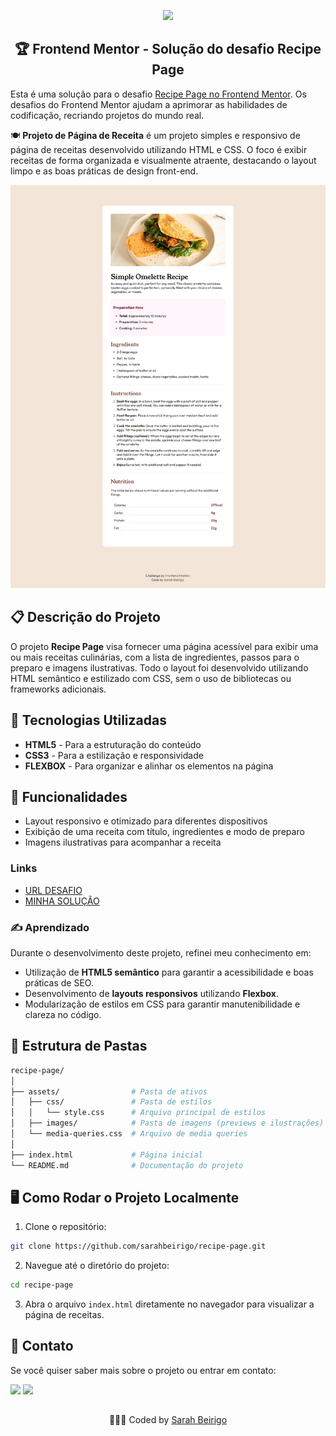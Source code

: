 <p align="center"><img src="http://img.shields.io/static/v1?label=STATUS&message=FINALIZADO&color=BLUE&style=for-the-badge"/></p>



<h2 align = "center"> 🏆 Frontend Mentor - Solução do desafio Recipe Page</h2>

Esta é uma solução para o desafio [Recipe Page no Frontend Mentor](https://www.frontendmentor.io/challenges/recipe-page-KiTsR8QQKm/hub). Os desafios do Frontend Mentor ajudam a aprimorar as habilidades de codificação, recriando projetos do mundo real.


🍽️ **Projeto de Página de Receita** é um projeto simples e responsivo de página de receitas desenvolvido utilizando HTML e CSS. O foco é exibir receitas de forma organizada e visualmente atraente, destacando o layout limpo e as boas práticas de design front-end.

![Recipe Page Preview](./assets/images/preview.png) <!-- Substitua pela URL correta da imagem de pré-visualização -->

## 📋 Descrição do Projeto

O projeto **Recipe Page** visa fornecer uma página acessível para exibir uma ou mais receitas culinárias, com a lista de ingredientes, passos para o preparo e imagens ilustrativas. Todo o layout foi desenvolvido utilizando HTML semântico e estilizado com CSS, sem o uso de bibliotecas ou frameworks adicionais.

## 🔧 Tecnologias Utilizadas

- **HTML5** - Para a estruturação do conteúdo
- **CSS3** - Para a estilização e responsividade
- **FLEXBOX** - Para organizar e alinhar os elementos na página

## 🚀 Funcionalidades

- Layout responsivo e otimizado para diferentes dispositivos
- Exibição de uma receita com título, ingredientes e modo de preparo
- Imagens ilustrativas para acompanhar a receita


### Links

- [URL DESAFIO](https://www.frontendmentor.io/challenges/recipe-page-KiTsR8QQKm/hub)
- [MINHA SOLUÇÃO]([https://sua-url-do-site-ao-vivo.com](https://recipe-page-mu-two.vercel.app/))


### ✍️ Aprendizado

Durante o desenvolvimento deste projeto, refinei meu conhecimento em:

- Utilização de **HTML5 semântico** para garantir a acessibilidade e boas práticas de SEO.
- Desenvolvimento de **layouts responsivos** utilizando **Flexbox**.
- Modularização de estilos em CSS para garantir manutenibilidade e clareza no código.


## 📂 Estrutura de Pastas

```bash
recipe-page/
│
├── assets/                # Pasta de ativos
│   ├── css/               # Pasta de estilos
│   │   └── style.css      # Arquivo principal de estilos
│   ├── images/            # Pasta de imagens (previews e ilustrações)
│   └── media-queries.css  # Arquivo de media queries
│
├── index.html             # Página inicial
└── README.md              # Documentação do projeto

```

## 🖥️ Como Rodar o Projeto Localmente

1. Clone o repositório:

```bash
git clone https://github.com/sarahbeirigo/recipe-page.git
```

2. Navegue até o diretório do projeto:

```bash
cd recipe-page
```

3. Abra o arquivo `index.html` diretamente no navegador para visualizar a página de receitas.

## 📝 Contato

Se você quiser saber mais sobre o projeto ou entrar em contato:

<a href = "mailto:sarahcbeirigo@gmail.com"><img src="https://img.shields.io/badge/Gmail-D14836?style=for-the-badge&logo=gmail&logoColor=white" target="_blank"></a>
<a href="https://www.linkedin.com/in/sarah-beirigo/" target="_blank"><img src="https://img.shields.io/badge/-LinkedIn-%230077B5?style=for-the-badge&logo=linkedin&logoColor=white" target="_blank"></a>
##
<p align="center">👩🏼‍💻 Coded by <a href="https://github.com/sarahbeirigo">Sarah Beirigo</a></p>

